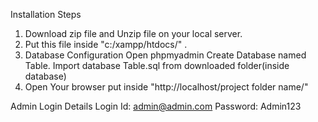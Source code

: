 Installation Steps
1. Download zip file and Unzip file on your local server.
2. Put this file inside "c:/xampp/htdocs/" .
3. Database Configuration
Open phpmyadmin
Create Database named Table.
Import database Table.sql from downloaded folder(inside database)
4. Open Your browser put inside "http://localhost/project folder name/"

Admin Login Details
Login Id: admin@admin.com
Password: Admin123
